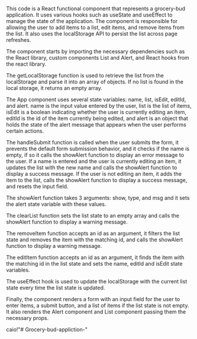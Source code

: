 This code is a React functional component that represents a grocery-bud application. It uses various hooks such as useState and useEffect to manage the state of the application. The component is responsible for allowing the user to add items to a list, edit items, and remove items from the list. It also uses the localStorage API to persist the list across page refreshes.

The component starts by importing the necessary dependencies such as the React library, custom components List and Alert, and React hooks from the react library.

The getLocalStorage function is used to retrieve the list from the localStorage and parse it into an array of objects. If no list is found in the local storage, it returns an empty array.

The App component uses several state variables: name, list, isEdit, editId, and alert. name is the input value entered by the user, list is the list of items, isEdit is a boolean indicating whether the user is currently editing an item, editId is the id of the item currently being edited, and alert is an object that holds the state of the alert message that appears when the user performs certain actions.

The handleSubmit function is called when the user submits the form, it prevents the default form submission behavior, and it checks if the name is empty, if so it calls the showAlert function to display an error message to the user. If a name is entered and the user is currently editing an item, it updates the list with the new name and calls the showAlert function to display a success message. If the user is not editing an item, it adds the item to the list, calls the showAlert function to display a success message, and resets the input field.

The showAlert function takes 3 arguments: show, type, and msg and it sets the alert state variable with these values.

The clearList function sets the list state to an empty array and calls the showAlert function to display a warning message.

The removeItem function accepts an id as an argument, it filters the list state and removes the item with the matching id, and calls the showAlert function to display a warning message.

The editItem function accepts an id as an argument, it finds the item with the matching id in the list state and sets the name, editId and isEdit state variables.

The useEffect hook is used to update the localStorage with the current list state every time the list state is updated.

Finally, the component renders a form with an input field for the user to enter items, a submit button, and a list of items if the list state is not empty. It also renders the Alert component and List component passing them the necessary props. 

caio!"# Grocery-bud-appliction-" 
